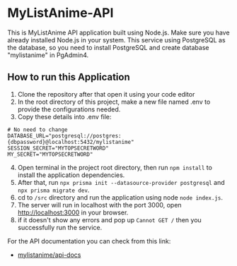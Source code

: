 # MyListAnime-API

This is MyListAnime API application built using Node.js. Make sure you have already installed Node.js in your system.
This service using PostgreSQL as the database, so you need to install PostgreSQL and create database "mylistanime" in PgAdmin4.

## How to run this Application
1. Clone the repository after that open it using your code editor
2. In the root directory of this project, make a new file named .env to provide the configurations needed.
3. Copy these details into .env file:
```
# No need to change
DATABASE_URL="postgresql://postgres:{dbpassword}@localhost:5432/mylistanime"
SESSION_SECRET="MYTOPSECRETWORD"
MY_SECRET="MYTOPSECRETWORD"
```
4. Open terminal in the project root directory, then run `npm install` to install the application dependencies.
5. After that, run `npx prisma init --datasource-provider postgresql` and `npx prisma migrate dev`.
6. cd to `/src` directory and run the application using node `node index.js`.
7. The server will run in localhost with the port 3000, open [http://localhost:3000](http://localhost:3000) in your browser.
8. if it doesn't show any errors and pop up `Cannot GET /` then you successfully run the service.

For the API documentation you can check from this link:
- [mylistanime/api-docs](https://mylistanime-docs.vercel.app/)


